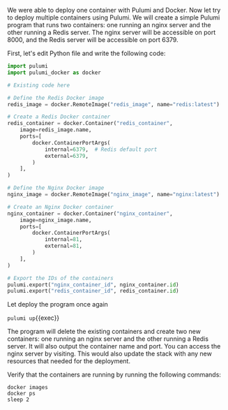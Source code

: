 We were able to deploy one container with Pulumi and Docker. Now let try to deploy multiple containers using Pulumi. We will create a simple Pulumi program that runs two containers: one running an nginx server and the other running a Redis server. The nginx server will be accessible on port 8000, and the Redis server will be accessible on port 6379.

First, let's edit Python file and write the following code:

```python
import pulumi
import pulumi_docker as docker

# Existing code here

# Define the Redis Docker image
redis_image = docker.RemoteImage("redis_image", name="redis:latest")

# Create a Redis Docker container
redis_container = docker.Container("redis_container",
    image=redis_image.name,
    ports=[
        docker.ContainerPortArgs(
            internal=6379,  # Redis default port
            external=6379,
        )
    ],
)

# Define the Nginx Docker image
nginx_image = docker.RemoteImage("nginx_image", name="nginx:latest")

# Create an Nginx Docker container
nginx_container = docker.Container("nginx_container",
    image=nginx_image.name,
    ports=[
        docker.ContainerPortArgs(
            internal=81,
            external=81,
        )
    ],
)

# Export the IDs of the containers
pulumi.export("nginx_container_id", nginx_container.id)
pulumi.export("redis_container_id", redis_container.id)
``` 

Let deploy the program once again

`pulumi up`{{exec}}

The program will delete the existing containers and create two new containers: one running an nginx server and the other running a Redis server. It will also output the container name and port. You can access the nginx server by visiting. This would also update the stack with any new resources that needed for the deployment.

Verify that the containers are running by running the following commands:

```
docker images
docker ps
sleep 2
```